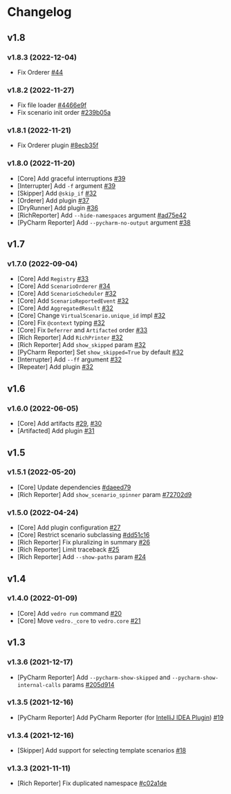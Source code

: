 # Changelog

## v1.8

### v1.8.3 (2022-12-04)

- Fix Orderer [#44](https://github.com/tsv1/vedro/pull/44)

### v1.8.2 (2022-11-27)

- Fix file loader [#4466e9f](https://github.com/tsv1/vedro/commit/4466e9f0b3bb036f836851fb22e754022fb8c795)
- Fix scenario init order [#239b05a](https://github.com/tsv1/vedro/commit/239b05a40847ce51306b991064cfd812f8db9bbb)

### v1.8.1 (2022-11-21)

- Fix Orderer plugin [#8ecb35f](https://github.com/tsv1/vedro/commit/8ecb35f44ae54ef343e38c21238ede24dcc91545)

### v1.8.0 (2022-11-20)

- [Core] Add graceful interruptions [#39](https://github.com/tsv1/vedro/pull/39)
- [Interrupter] Add `-f` argument [#39](https://github.com/tsv1/vedro/pull/39)
- [Skipper] Add `@skip_if` [#32](https://github.com/tsv1/vedro/pull/42)
- [Orderer] Add plugin [#37](https://github.com/tsv1/vedro/pull/37)
- [DryRunner] Add plugin [#36](https://github.com/tsv1/vedro/pull/36)
- [RichReporter] Add `--hide-namespaces` argument [#ad75e42](https://github.com/tsv1/vedro/commit/ad75e42a71d032669da61e14b4eccf3119261683)
- [PyCharm Reporter] Add `--pycharm-no-output` argument [#38](https://github.com/tsv1/vedro/pull/38)


## v1.7

### v1.7.0 (2022-09-04)

- [Core] Add `Registry` [#33](https://github.com/tsv1/vedro/pull/33)
- [Core] Add `ScenarioOrderer` [#34](https://github.com/tsv1/vedro/pull/34)
- [Core] Add `ScenarioScheduler` [#32](https://github.com/tsv1/vedro/pull/32)
- [Core] Add `ScenarioReportedEvent` [#32](https://github.com/tsv1/vedro/pull/32)
- [Core] Add `AggregatedResult` [#32](https://github.com/tsv1/vedro/pull/32)
- [Core] Change `VirtualScenario.unique_id` impl [#32](https://github.com/tsv1/vedro/pull/32)
- [Core] Fix `@context` typing [#32](https://github.com/tsv1/vedro/pull/32)
- [Core] Fix `Deferrer` and `Artifacted` order [#33](https://github.com/tsv1/vedro/pull/33)
- [Rich Reporter] Add `RichPrinter` [#32](https://github.com/tsv1/vedro/pull/32)
- [Rich Reporter] Add `show_skipped` param [#32](https://github.com/tsv1/vedro/pull/32)
- [PyCharm Reporter] Set `show_skipped=True` by default [#32](https://github.com/tsv1/vedro/pull/32)
- [Interrupter] Add `--ff` argument [#32](https://github.com/tsv1/vedro/pull/32)
- [Repeater] Add plugin [#32](https://github.com/tsv1/vedro/pull/32)


## v1.6

### v1.6.0 (2022-06-05)

- [Core] Add artifacts [#29](https://github.com/tsv1/vedro/pull/29), [#30](https://github.com/tsv1/vedro/pull/30)
- [Artifacted] Add plugin [#31](https://github.com/tsv1/vedro/pull/31)


## v1.5

### v1.5.1 (2022-05-20)

- [Core] Update dependencies [#daeed79](https://github.com/tsv1/vedro/commit/daeed79e61b475e63c9df74b92460246b83605e6)
- [Rich Reporter] Add `show_scenario_spinner` param [#72702d9](https://github.com/tsv1/vedro/commit/72702d9270cdac3c3efb1140a9e70e95d337b585)

### v1.5.0 (2022-04-24)

- [Core] Add plugin configuration [#27](https://github.com/tsv1/vedro/pull/27)
- [Core] Restrict scenario subclassing [#dd51c16](https://github.com/tsv1/vedro/commit/dd51c16400993d0fe1fd34bba57edff710ac2638)
- [Rich Reporter] Fix pluralizing in summary [#26](https://github.com/tsv1/vedro/pull/26)
- [Rich Reporter] Limit traceback [#25](https://github.com/tsv1/vedro/pull/25)
- [Rich Reporter] Add `--show-paths` param [#24](https://github.com/tsv1/vedro/pull/24)


## v1.4

### v1.4.0 (2022-01-09)

- [Core] Add `vedro run` command [#20](https://github.com/tsv1/vedro/pull/20)
- [Core] Move `vedro._core` to `vedro.core` [#21](https://github.com/tsv1/vedro/pull/21)


## v1.3

### v1.3.6 (2021-12-17)

- [PyCharm Reporter] Add `--pycharm-show-skipped` and `--pycharm-show-internal-calls` params [#205d914](https://github.com/tsv1/vedro/commit/205d9140caefc6d10781043cf78f42ab7c226966)

### v1.3.5 (2021-12-16)

- [PyCharm Reporter] Add PyCharm Reporter (for [IntelliJ IDEA Plugin](https://plugins.jetbrains.com/plugin/18227-vedro)) [#19](https://github.com/tsv1/vedro/pull/19)

### v1.3.4 (2021-12-16)

- [Skipper] Add support for selecting template scenarios [#18](https://github.com/tsv1/vedro/pull/18)

### v1.3.3 (2021-11-11)

- [Rich Reporter] Fix duplicated namespace [#c02a1de](https://github.com/tsv1/vedro/commit/c02a1de6a4626a39fb3653ff3f204dceec5430e9)
